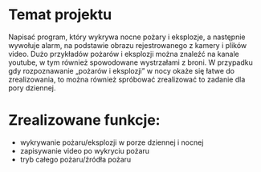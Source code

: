 # Temat projektu
Napisać program, który wykrywa nocne pożary i eksplozje, a następnie wywołuje alarm, na podstawie obrazu rejestrowanego z kamery i plików video. Dużo przykładów pożarów i eksplozji można znaleźć na kanale youtube, w tym również spowodowane wystrzałami z broni. W przypadku gdy rozpoznawanie „pożarów i eksplozji” w nocy okaże się łatwe do zrealizowania, to można również spróbować zrealizować to zadanie dla pory dziennej. 

# Zrealizowane funkcje:
- wykrywanie pożaru/eksplozji w porze dziennej i nocnej
- zapisywanie video po wykryciu pożaru
- tryb całego pożaru/źródła pożaru
